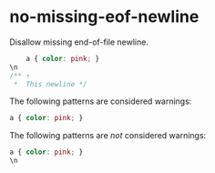 # no-missing-eof-newline

Disallow missing end-of-file newline.

```css
    a { color: pink; }
\n
/** ↑
 *  This newline */
```

The following patterns are considered warnings:

```css
a { color: pink; }
```

The following patterns are *not* considered warnings:

```css
a { color: pink; }
\n
```
